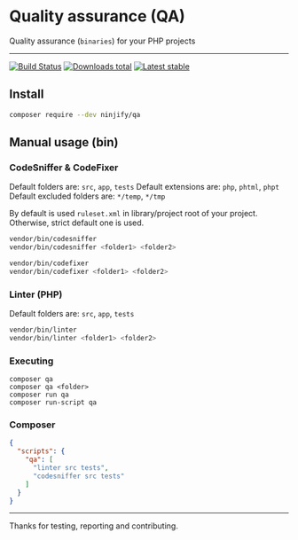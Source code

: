 # Quality assurance (QA) 

Quality assurance (`binaries`) for your PHP projects

-----

[![Build Status](https://img.shields.io/travis/ninjify/qa.svg?style=flat-square)](https://travis-ci.org/ninjify/qa)
[![Downloads total](https://img.shields.io/packagist/dt/ninjify/qa.svg?style=flat-square)](https://packagist.org/packages/ninjify/qa)
[![Latest stable](https://img.shields.io/packagist/v/ninjify/qa.svg?style=flat-square)](https://packagist.org/packages/ninjify/qa)

## Install

```bash
composer require --dev ninjify/qa
```

## Manual usage (bin)

### CodeSniffer & CodeFixer

Default folders are: `src`, `app`, `tests`
Default extensions are: `php`, `phtml`, `phpt`
Default excluded folders are: `*/temp`, `*/tmp`

By default is used `ruleset.xml` in library/project root of your project. Otherwise, strict default one is used.

```sh
vendor/bin/codesniffer
vendor/bin/codesniffer <folder1> <folder2>
```

```sh
vendor/bin/codefixer
vendor/bin/codefixer <folder1> <folder2>
```

### Linter (PHP)

Default folders are: `src`, `app`, `tests`

```sh
vendor/bin/linter
vendor/bin/linter <folder1> <folder2>
```

### Executing

```
composer qa
composer qa <folder>
composer run qa
composer run-script qa
```

### Composer

```json
{
  "scripts": {
    "qa": [
      "linter src tests",
      "codesniffer src tests"
    ]
  }
}
```

-----

Thanks for testing, reporting and contributing.
